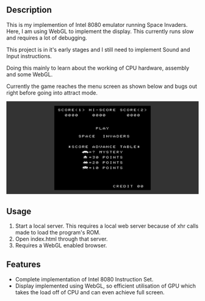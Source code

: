 ## Description
This is my implemention of Intel 8080 emulator running Space Invaders. Here, I am using WebGL to implement the display. This currently runs slow and requires a lot of debugging.

This project is in it's early stages and I still need to implement Sound and Input instructions.

Doing this mainly to learn about the working of CPU hardware, assembly and some WebGL.  

Currently the game reaches the menu screen as shown below and bugs out right before going into attract mode.

![Build 0.2](Build-Screenshots/SpaceInvadersBuild0.2.png)  

## Usage
1. Start a local server. This requires a local web server because of xhr calls made to load the program's ROM.
2. Open index.html through that server.
3. Requires a WebGL enabled browser.

## Features
- Complete implementation of Intel 8080 Instruction Set.
- Display implemented using WebGL, so efficient utilisation of GPU which takes the load off of CPU and can even achieve full screen.
